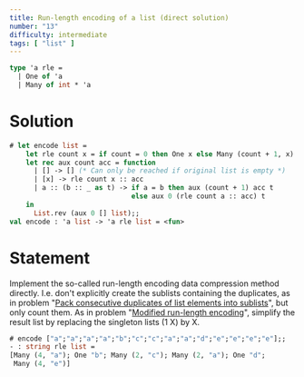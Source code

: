 ```yaml
---
title: Run-length encoding of a list (direct solution)
number: "13"
difficulty: intermediate
tags: [ "list" ]
---
```


```ocaml
type 'a rle =
  | One of 'a
  | Many of int * 'a
```

# Solution

```ocaml
# let encode list =
    let rle count x = if count = 0 then One x else Many (count + 1, x) in
    let rec aux count acc = function
      | [] -> [] (* Can only be reached if original list is empty *)
      | [x] -> rle count x :: acc
      | a :: (b :: _ as t) -> if a = b then aux (count + 1) acc t
                              else aux 0 (rle count a :: acc) t
    in
      List.rev (aux 0 [] list);;
val encode : 'a list -> 'a rle list = <fun>
```

# Statement

Implement the so-called run-length encoding data compression method
directly. I.e. don't explicitly create the sublists containing the
duplicates, as in problem "[Pack consecutive duplicates of list elements into sublists](#9)", but only count them. As in problem
"[Modified run-length encoding](#10)", simplify the result list by replacing the singleton lists (1 X) by X.

```ocaml
# encode ["a";"a";"a";"a";"b";"c";"c";"a";"a";"d";"e";"e";"e";"e"];;
- : string rle list =
[Many (4, "a"); One "b"; Many (2, "c"); Many (2, "a"); One "d";
 Many (4, "e")]
```
